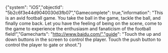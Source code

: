{"system": "iOS","objectId": "5b2c6f3e44d9040030d3fb07","Gamecomplete": true,"information": "This is an avid football game. You take the ball in the game, tackle the ball, and finally come back. Let you have the feeling of being on the scene, come to the game to experience the enthusiasm and fanaticism of the football field!","Gamecharts": "http://www.baidu.com/","guide": "Touch the up and down buttons in the screen to control the player. Touch the push button to control the player to gate or shoot."}

